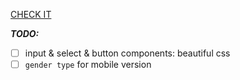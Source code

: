 [CHECK IT](http://osmanov.github.io)

**_TODO:_**
- [ ] input & select & button components: beautiful css
- [ ] `gender type` for mobile version
